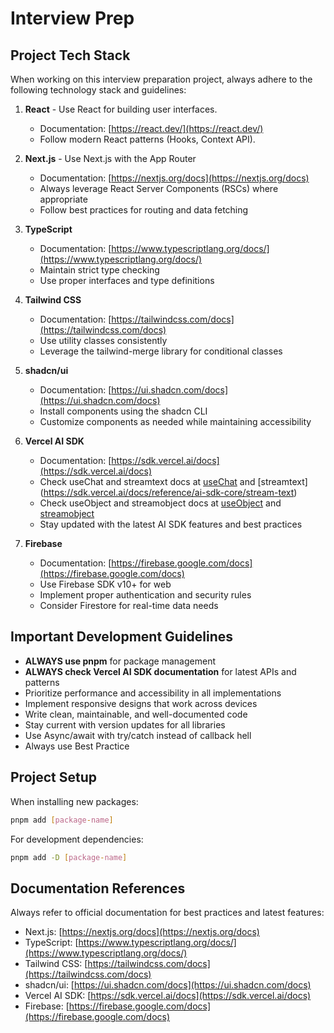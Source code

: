 # Interview Prep

## Project Tech Stack
When working on this interview preparation project, always adhere to the following technology stack and guidelines:

1.  **React** - Use React for building user interfaces.
    - Documentation: [https://react.dev/](https://react.dev/)
    - Follow modern React patterns (Hooks, Context API).

2.  **Next.js** - Use Next.js with the App Router
    - Documentation: [https://nextjs.org/docs](https://nextjs.org/docs)
    - Always leverage React Server Components (RSCs) where appropriate
    - Follow best practices for routing and data fetching

3.  **TypeScript**
    - Documentation: [https://www.typescriptlang.org/docs/](https://www.typescriptlang.org/docs/)
    - Maintain strict type checking
    - Use proper interfaces and type definitions

4.  **Tailwind CSS**
    - Documentation: [https://tailwindcss.com/docs](https://tailwindcss.com/docs)
    - Use utility classes consistently
    - Leverage the tailwind-merge library for conditional classes

5.  **shadcn/ui**
    - Documentation: [https://ui.shadcn.com/docs](https://ui.shadcn.com/docs)
    - Install components using the shadcn CLI
    - Customize components as needed while maintaining accessibility

6.  **Vercel AI SDK**
    - Documentation: [https://sdk.vercel.ai/docs](https://sdk.vercel.ai/docs)
    - Check useChat and streamtext docs at [useChat](https://sdk.vercel.ai/docs/reference/ai-sdk-ui/use-chat) and [streamtext] (https://sdk.vercel.ai/docs/reference/ai-sdk-core/stream-text)
    - Check useObject and streamobject docs at [useObject](https://sdk.vercel.ai/docs/reference/ai-sdk-ui/use-object) and [streamobject](https://sdk.vercel.ai/docs/reference/ai-sdk-core/stream-object)
    - Stay updated with the latest AI SDK features and best practices

7.  **Firebase**
    - Documentation: [https://firebase.google.com/docs](https://firebase.google.com/docs)
    - Use Firebase SDK v10+ for web
    - Implement proper authentication and security rules
    - Consider Firestore for real-time data needs

## Important Development Guidelines
- **ALWAYS use pnpm** for package management
- **ALWAYS check Vercel AI SDK documentation** for latest APIs and patterns
- Prioritize performance and accessibility in all implementations
- Implement responsive designs that work across devices
- Write clean, maintainable, and well-documented code
- Stay current with version updates for all libraries
- Use Async/await with try/catch instead of callback hell
- Always use Best Practice

## Project Setup
When installing new packages:
```bash
pnpm add [package-name]
```

For development dependencies:
```bash
pnpm add -D [package-name]
```

## Documentation References
Always refer to official documentation for best practices and latest features:
- Next.js: [https://nextjs.org/docs](https://nextjs.org/docs)
- TypeScript: [https://www.typescriptlang.org/docs/](https://www.typescriptlang.org/docs/)
- Tailwind CSS: [https://tailwindcss.com/docs](https://tailwindcss.com/docs)
- shadcn/ui: [https://ui.shadcn.com/docs](https://ui.shadcn.com/docs)
- Vercel AI SDK: [https://sdk.vercel.ai/docs](https://sdk.vercel.ai/docs)
- Firebase: [https://firebase.google.com/docs](https://firebase.google.com/docs)
